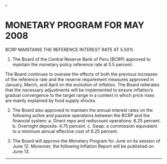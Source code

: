 **-**

# MONETARY PROGRAM FOR MAY 2008
 BCRP MAINTAINS THE REFERENCE INTEREST RATE AT 5.50% 

1. The Board of the Central Reserve Bank of Peru (BCRP) approved to maintain the
monetary policy reference rate at 5.5 percent.

The Board continues to oversee the effects of both the previous increases of the
reference rate and the reserve requirement measures approved in January, March,
and April on the evolution of inflation. The Board reiterates that the necessary
adjustments will be implemented to ensure inflation’s gradual convergence to the
target range in a context in which price rises are mainly explained by food supply
shocks.

2. The Board also approved to maintain the annual interest rates on the following active
and passive operations between the BCRP and the financial system:
a. Direct repo and rediscount operations: 6.25 percent.
b. Overnight deposits: 4.75 percent.
c. Swap: a commission equivalent to a minimum annual effective cost of 6.25 percent.

3. The Board will approve the Monetary Program for June on its session of June 12.
Moreover, the following Inflation Report will be published on June 13.


-----

